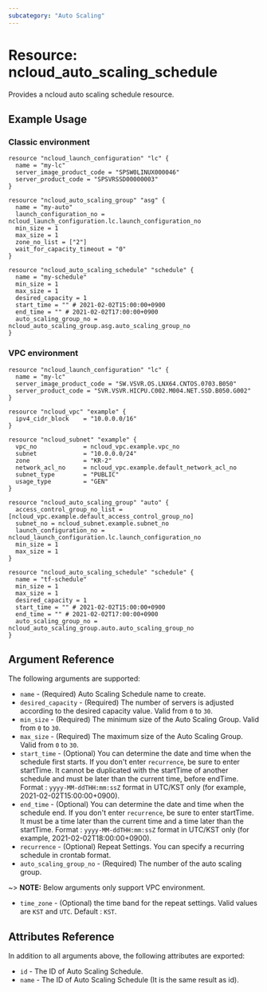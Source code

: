 ```yaml
---
subcategory: "Auto Scaling"
---
```



# Resource: ncloud_auto_scaling_schedule

Provides a ncloud auto scaling schedule resource.

## Example Usage
### Classic environment
```hcl
resource "ncloud_launch_configuration" "lc" {
  name = "my-lc"
  server_image_product_code = "SPSW0LINUX000046"
  server_product_code = "SPSVRSSD00000003"
}

resource "ncloud_auto_scaling_group" "asg" {
  name = "my-auto"
  launch_configuration_no = ncloud_launch_configuration.lc.launch_configuration_no
  min_size = 1
  max_size = 1
  zone_no_list = ["2"]
  wait_for_capacity_timeout = "0"
}

resource "ncloud_auto_scaling_schedule" "schedule" {
  name = "my-schedule"
  min_size = 1
  max_size = 1
  desired_capacity = 1
  start_time = "" # 2021-02-02T15:00:00+0900
  end_time = "" # 2021-02-02T17:00:00+0900
  auto_scaling_group_no = ncloud_auto_scaling_group.asg.auto_scaling_group_no
}
```
### VPC environment
```hcl
resource "ncloud_launch_configuration" "lc" {
  name = "my-lc"
  server_image_product_code = "SW.VSVR.OS.LNX64.CNTOS.0703.B050"
  server_product_code = "SVR.VSVR.HICPU.C002.M004.NET.SSD.B050.G002"
}

resource "ncloud_vpc" "example" {
  ipv4_cidr_block    = "10.0.0.0/16"
}

resource "ncloud_subnet" "example" {
  vpc_no             = ncloud_vpc.example.vpc_no
  subnet             = "10.0.0.0/24"
  zone               = "KR-2"
  network_acl_no     = ncloud_vpc.example.default_network_acl_no
  subnet_type        = "PUBLIC"
  usage_type         = "GEN"
}

resource "ncloud_auto_scaling_group" "auto" {
  access_control_group_no_list = [ncloud_vpc.example.default_access_control_group_no]
  subnet_no = ncloud_subnet.example.subnet_no
  launch_configuration_no = ncloud_launch_configuration.lc.launch_configuration_no
  min_size = 1
  max_size = 1
}

resource "ncloud_auto_scaling_schedule" "schedule" {
  name = "tf-schedule"
  min_size = 1
  max_size = 1
  desired_capacity = 1
  start_time = "" # 2021-02-02T15:00:00+0900
  end_time = "" # 2021-02-02T17:00:00+0900
  auto_scaling_group_no = ncloud_auto_scaling_group.auto.auto_scaling_group_no
}
```

## Argument Reference

The following arguments are supported:

* `name` - (Required) Auto Scaling Schedule name to create.
* `desired_capacity` - (Required) The number of servers is adjusted according to the desired capacity value. Valid from `0` to `30`.
* `min_size` - (Required) The minimum size of the Auto Scaling Group. Valid from `0` to `30`.
* `max_size` - (Required) The maximum size of the Auto Scaling Group. Valid from `0` to `30`.
* `start_time` - (Optional) You can determine the date and time when the schedule first starts. If you don't enter `recurrence`, be sure to enter startTime. It cannot be duplicated with the startTime of another schedule and must be later than the current time, before endTime. Format : `yyyy-MM-ddTHH:mm:ssZ` format in UTC/KST only (for example, 2021-02-02T15:00:00+0900).
* `end_time` - (Optional) You can determine the date and time when the schedule end. If you don't enter `recurrence`, be sure to enter startTime. 
It must be a time later than the current time and a time later than the startTime. Format : `yyyy-MM-ddTHH:mm:ssZ` format in UTC/KST only (for example, 2021-02-02T18:00:00+0900).
* `recurrence` - (Optional) Repeat Settings. You can specify a recurring schedule in crontab format.
* `auto_scaling_group_no` - (Required) The number of the auto scaling group.

~> **NOTE:** Below arguments only support VPC environment.

* `time_zone` - (Optional) the time band for the repeat settings. Valid values are `KST` and `UTC`. Default : `KST`.


## Attributes Reference

In addition to all arguments above, the following attributes are exported:

* `id` - The ID of Auto Scaling Schedule.
* `name` - The ID of Auto Scaling Schedule (It is the same result as id).
